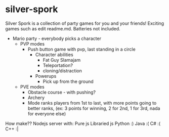 # silver-spork
Silver Spork is a collection of party games for you and your friends! Exciting games such as edit readme.md. Batteries not included.

 - Mario party - everybody picks a character
   - PVP modes
     - Push button game with pvp, last standing in a circle
       - Character abilities
         - Fat Guy Slamajam
         - Teleportation?
         - cloning/distraction
       - Powerups
         - Pick up from the ground
   - PVE modes
     - Obstacle course - with pushing?
     - Archery
     - Mode ranks players from 1st to last, with more points going to better ranks, (ex: 3 points for winning, 2 for 2nd, 1 for 3rd, nada for everyone else)

How make??
Nodejs server with:
Pure js
Libraried js
Python :)
Java :(
C# :(
C++ :|
